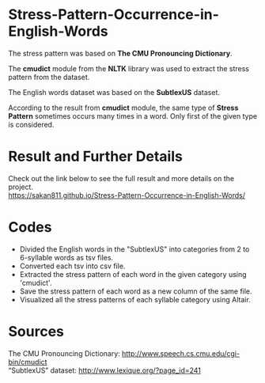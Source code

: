 # Stress-Pattern-Occurrence-in-English-Words

The stress pattern was based on **The CMU Pronouncing Dictionary**.   

The **cmudict** module from the **NLTK** library was used to extract the stress pattern from the dataset.    

The English words dataset was based on the **SubtlexUS** dataset.     

According to the result from **cmudict** module, 
the same type of **Stress Pattern** sometimes occurs many times in a word. 
Only first of the given type is considered.

# Result and Further Details
Check out the link below to see the full result and more details on the project.  
https://sakan811.github.io/Stress-Pattern-Occurrence-in-English-Words/

# Codes
- Divided the English words in the "SubtlexUS" into categories from 2 to 6-syllable words as tsv files.
- Converted each tsv into csv file.
- Extracted the stress pattern of each word in the given category using 'cmudict'.
- Save the stress pattern of each word as a new column of the same file.
- Visualized all the stress patterns of each syllable category using Altair.

# Sources
The CMU Pronouncing Dictionary: http://www.speech.cs.cmu.edu/cgi-bin/cmudict   
“SubtlexUS” dataset: http://www.lexique.org/?page_id=241  
